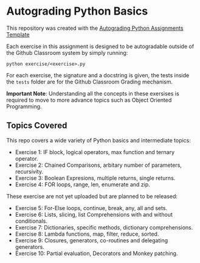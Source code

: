 # Autograding Python Basics

This repository was created with the [Autograding Python Assignments
Template](https://github.com/ELC/python-assignment-template)

Each exercise in this assignment is designed to be autogradable outside of the
Github Classroom system by simply running:

`python exercise/<exercise>.py`

For each exercise, the signature and a docstring is given, the tests inside the
`tests` folder are for the Github Classroom Grading mechanism.

**Important Note**: Understanding all the concepts in these exersises is
required to move to more advance topics such as Object Oriented Programming.

## Topics Covered

This repo covers a wide variety of Python basics and intermediate topics:

- Exercise 1: IF block, logical operators, max function and ternary operator.
- Exercise 2: Chained Comparisons, arbitary number of parameters, recursivity.
- Exercise 3: Boolean Expresions, multiple returns, single returns.
- Exercise 4: FOR loops, range, len, enumerate and zip.

These exercise are not yet uploaded but are planned to be released:

- Exercise 5: For-Else loops, continue, break, any, all and sets.
- Exercise 6: Lists, slicing, list Comprehensions with and without
  conditionals.
- Exercise 7: Dictionaries, specific methods, dictionary comprehensions.
- Exercise 8: Lambda functions, map, filter, reduce, sorted.
- Exercise 9: Closures, generators, co-routines and delegating generators.
- Exercise 10: Partial evaluation, Decorators and Monkey patching.
